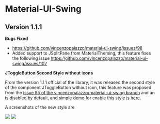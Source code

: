 # Material-UI-Swing 

## Version 1.1.1

**Bugs Fixed** 
- https://github.com/vincenzopalazzo/material-ui-swing/issues/98
- Added support to JSplitPane from MaterialTheming, this feature fixes the following issue https://github.com/vincenzopalazzo/material-ui-swing/issues/102

**JToggleButton Second Style without icons**

From the version 1.1.1 official of the library, it was released the second style of 
the component JToggleButton without icon, this feature was proposed from the 
[issue 95 of the vincenzopalazzo/material-ui-swing branch](https://github.com/vincenzopalazzo/material-ui-swing/issues/95) 
and an is disabled by default, and simple demo for enable this style [is here]().

A screenshots of the new style are

![](https://i.ibb.co/LCJRyVr/Selection-004.png)
![](https://i.ibb.co/qCNMVKV/Selection-006.png)